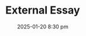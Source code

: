 ---
title: External Essay
description: Task, Habits, Notes, Reviews, and etc
external-host: Medium
external-link: https://medium.com/@josh_w_g
tags:
  - obsidian
  - productivity
  - example
growth-stage: evergreen
contributions-enabled: true
total-contributions: 2
contributors:
  - Ashley
  - Ben
contributor-links:
  - https://github.com/ashleycrouch
  - https://github.com/bencovington-game
date: 2025-01-20 8:30 pm
cover-image: example-essay-image.jpg
cover-image-alt-text: Field of Trees
---